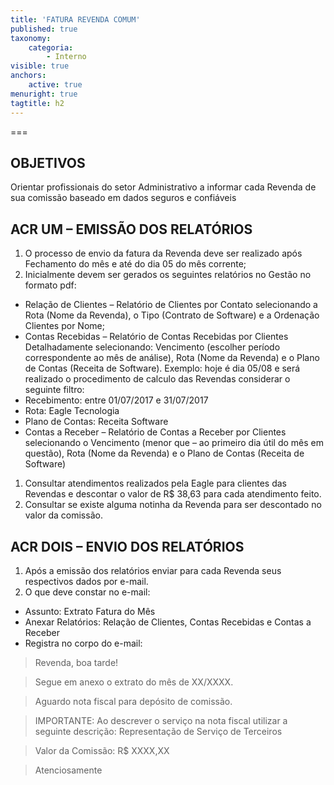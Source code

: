 ```yaml
---
title: 'FATURA REVENDA COMUM'
published: true
taxonomy:
    categoria:
        - Interno
visible: true
anchors:
    active: true
menuright: true
tagtitle: h2
---
```


===

## OBJETIVOS
Orientar profissionais do setor Administrativo a informar cada Revenda de sua comissão baseado em dados seguros e confiáveis

## ACR UM – EMISSÃO DOS RELATÓRIOS
1. O processo de envio da fatura da Revenda deve ser realizado após Fechamento do mês e até do dia 05 do mês corrente;
2. Inicialmente devem ser gerados os seguintes relatórios no Gestão no formato pdf:
- Relação de Clientes – Relatório de Clientes por Contato selecionando a Rota (Nome da Revenda), o Tipo (Contrato de Software) e a Ordenação Clientes por Nome;
- Contas Recebidas – Relatório de Contas Recebidas por Clientes Detalhadamente selecionando: Vencimento (escolher período correspondente ao mês de análise), Rota (Nome da Revenda) e o Plano de Contas (Receita de Software). Exemplo: hoje é dia 05/08 e será realizado o procedimento de calculo das Revendas considerar o seguinte filtro: 
- Recebimento: entre 01/07/2017 e 31/07/2017
- Rota: Eagle Tecnologia
- Plano de Contas: Receita Software
- Contas a Receber – Relatório de Contas a Receber por Clientes selecionando o Vencimento (menor que – ao primeiro dia útil do mês em questão), Rota (Nome da Revenda) e o Plano de Contas (Receita de Software)
1. Consultar atendimentos realizados pela Eagle para clientes das Revendas e descontar o valor de R$ 38,63 para cada atendimento feito.
1. Consultar se existe alguma notinha da Revenda para ser descontado no valor da comissão.

## ACR DOIS – ENVIO DOS RELATÓRIOS
1. Após a emissão dos relatórios enviar para cada Revenda seus respectivos dados por e-mail.
1. O que deve constar no e-mail:
- Assunto: Extrato Fatura do Mês
- Anexar Relatórios: Relação de Clientes, Contas Recebidas e Contas a Receber
- Registra no corpo do e-mail: 

> Revenda, boa tarde!

>Segue em anexo o extrato do mês de XX/XXXX.

> Aguardo nota fiscal para depósito de comissão. 

> IMPORTANTE: Ao descrever o serviço na nota fiscal utilizar a seguinte descrição: Representação de Serviço de Terceiros

>Valor da Comissão: R$ XXXX,XX

>Atenciosamente
